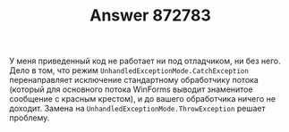 ﻿---
title: "Answer 872783"
se.owner.user_id: 240512
se.owner.display_name: "MSDN.WhiteKnight"
se.owner.link: "https://ru.stackoverflow.com/users/240512/msdn-whiteknight"
se.answer_id: 872783
se.question_id: 872684
se.post_type: answer
se.score: 0
se.is_accepted: False
---
<p>У меня приведенный код не работает ни под отладчиком, ни без него. Дело в том, что режим <code>UnhandledExceptionMode.CatchException</code> перенаправляет исключение стандартному обработчику потока (который для основного потока WinForms выводит знаменитое сообщение с красным крестом), и до вашего обработчика ничего не доходит. Замена на <code>UnhandledExceptionMode.ThrowException</code> решает проблему.</p>
